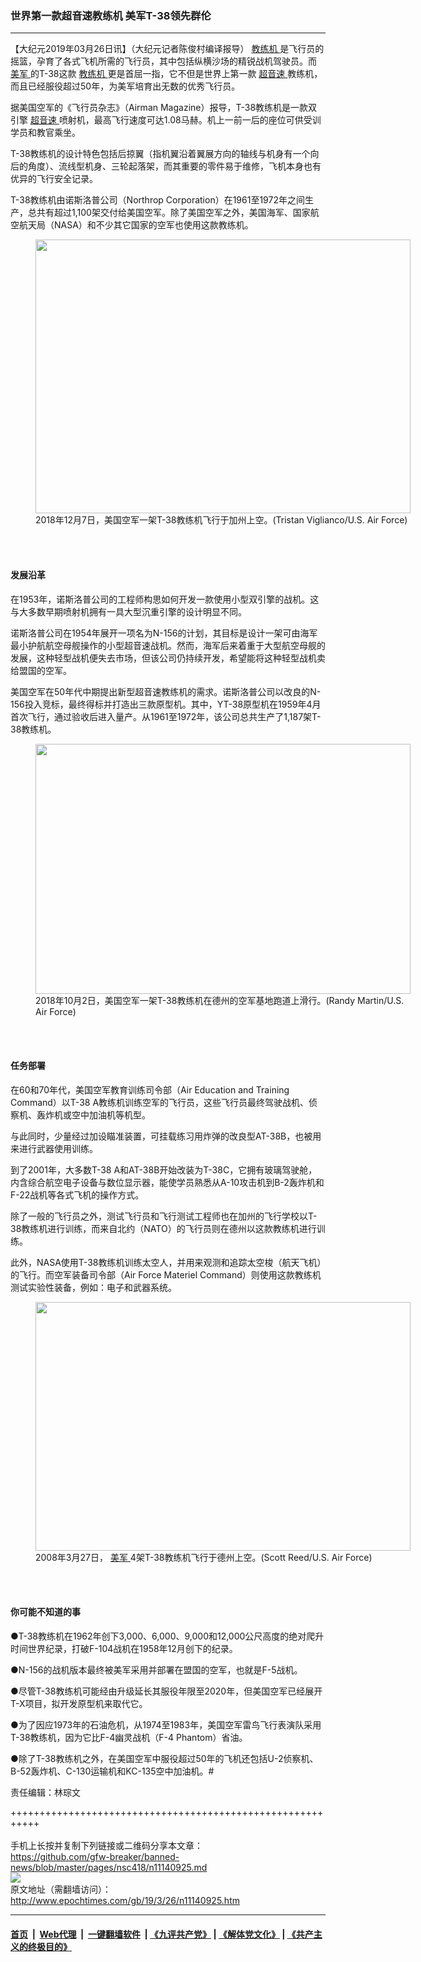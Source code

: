 ### 世界第一款超音速教练机 美军T-38领先群伦
------------------------

<p>
 【大纪元2019年03月26日讯】（大纪元记者陈俊村编译报导）
 <a href="http://www.epochtimes.com/gb/tag/%E6%95%99%E7%BB%83%E6%9C%BA.html">
  教练机
 </a>
 是飞行员的摇篮，孕育了各式飞机所需的飞行员，其中包括纵横沙场的精锐战机驾驶员。而
 <a href="http://www.epochtimes.com/gb/tag/%E7%BE%8E%E5%86%9B.html">
  美军
 </a>
 的T-38这款
 <a href="http://www.epochtimes.com/gb/tag/%E6%95%99%E7%BB%83%E6%9C%BA.html">
  教练机
 </a>
 更是首屈一指，它不但是世界上第一款
 <a href="http://www.epochtimes.com/gb/tag/%E8%B6%85%E9%9F%B3%E9%80%9F.html">
  超音速
 </a>
 教练机，而且已经服役超过50年，为美军培育出无数的优秀飞行员。
</p>
<p>
 据美国空军的《飞行员杂志》（Airman Magazine）报导，T-38教练机是一款双引擎
 <a href="http://www.epochtimes.com/gb/tag/%E8%B6%85%E9%9F%B3%E9%80%9F.html">
  超音速
 </a>
 喷射机，最高飞行速度可达1.08马赫。机上一前一后的座位可供受训学员和教官乘坐。
</p>
<p>
 T-38教练机的设计特色包括后掠翼（指机翼沿着翼展方向的轴线与机身有一个向后的角度）、流线型机身、三轮起落架，而其重要的零件易于维修，飞机本身也有优异的飞行安全记录。
</p>
<p>
 T-38教练机由诺斯洛普公司（Northrop Corporation）在1961至1972年之间生产，总共有超过1,100架交付给美国空军。除了美国空军之外，美国海军、国家航空航天局（NASA）和不少其它国家的空军也使用这款教练机。
</p>
<figure class="wp-caption aligncenter" id="attachment_11140959" style="width: 600px">
 <a href="http://i.epochtimes.com/assets/uploads/2019/03/1000w_q95-8.jpg">
  <img alt="" class="wp-image-11140959 size-large" height="438" src="http://i.epochtimes.com/assets/uploads/2019/03/1000w_q95-8-600x438.jpg" width="600"/>
 </a>
 <br/><figcaption class="wp-caption-text">
  2018年12月7日，美国空军一架T-38教练机飞行于加州上空。(Tristan Viglianco/U.S. Air Force)
 </figcaption><br/>
</figure><br/>
<h4>
 发展沿革
</h4>
<p>
 在1953年，诺斯洛普公司的工程师构思如何开发一款使用小型双引擎的战机。这与大多数早期喷射机拥有一具大型沉重引擎的设计明显不同。
</p>
<p>
 诺斯洛普公司在1954年展开一项名为N-156的计划，其目标是设计一架可由海军最小护航航空母舰操作的小型超音速战机。然而，海军后来着重于大型航空母舰的发展，这种轻型战机便失去市场，但该公司仍持续开发，希望能将这种轻型战机卖给盟国的空军。
</p>
<p>
 美国空军在50年代中期提出新型超音速教练机的需求。诺斯洛普公司以改良的N-156投入竞标，最终得标并打造出三款原型机。其中，YT-38原型机在1959年4月首次飞行，通过验收后进入量产。从1961至1972年，该公司总共生产了1,187架T-38教练机。
</p>
<figure class="wp-caption aligncenter" id="attachment_11140960" style="width: 600px">
 <a href="http://i.epochtimes.com/assets/uploads/2019/03/1000w_q95-2-4.jpg">
  <img alt="" class="wp-image-11140960 size-large" height="400" src="http://i.epochtimes.com/assets/uploads/2019/03/1000w_q95-2-4-600x400.jpg" width="600"/>
 </a>
 <br/><figcaption class="wp-caption-text">
  2018年10月2日，美国空军一架T-38教练机在德州的空军基地跑道上滑行。(Randy Martin/U.S. Air Force)
 </figcaption><br/>
</figure><br/>
<h4>
 任务部署
</h4>
<p>
 在60和70年代，美国空军教育训练司令部（Air Education and Training Command）以T-38 A教练机训练空军的飞行员，这些飞行员最终驾驶战机、侦察机、轰炸机或空中加油机等机型。
</p>
<p>
 与此同时，少量经过加设瞄准装置，可挂载练习用炸弹的改良型AT-38B，也被用来进行武器使用训练。
</p>
<p>
 到了2001年，大多数T-38 A和AT-38B开始改装为T-38C，它拥有玻璃驾驶舱，内含综合航空电子设备与数位显示器，能使学员熟悉从A-10攻击机到B-2轰炸机和F-22战机等各式飞机的操作方式。
</p>
<p>
 除了一般的飞行员之外，测试飞行员和飞行测试工程师也在加州的飞行学校以T-38教练机进行训练，而来自北约（NATO）的飞行员则在德州以这款教练机进行训练。
</p>
<p>
 此外，NASA使用T-38教练机训练太空人，并用来观测和追踪太空梭（航天飞机）的飞行。而空军装备司令部（Air Force Materiel Command）则使用这款教练机测试实验性装备，例如：电子和武器系统。
</p>
<figure class="wp-caption aligncenter" id="attachment_11140961" style="width: 600px">
 <a href="http://i.epochtimes.com/assets/uploads/2019/03/32799918042_9cb1bec0cf_b.jpg">
  <img alt="" class="wp-image-11140961 size-large" height="398" src="http://i.epochtimes.com/assets/uploads/2019/03/32799918042_9cb1bec0cf_b-600x398.jpg" width="600"/>
 </a>
 <br/><figcaption class="wp-caption-text">
  2008年3月27日，
  <a href="http://www.epochtimes.com/gb/tag/%E7%BE%8E%E5%86%9B.html">
   美军
  </a>
  4架T-38教练机飞行于德州上空。(Scott Reed/U.S. Air Force)
 </figcaption><br/>
</figure><br/>
<h4>
 你可能不知道的事
</h4>
<p>
 ●T-38教练机在1962年创下3,000、6,000、9,000和12,000公尺高度的绝对爬升时间世界纪录，打破F-104战机在1958年12月创下的纪录。
</p>
<p>
 ●N-156的战机版本最终被美军采用并部署在盟国的空军，也就是F-5战机。
</p>
<p>
 ●尽管T-38教练机可能经由升级延长其服役年限至2020年，但美国空军已经展开T-X项目，拟开发原型机来取代它。
</p>
<p>
 ●为了因应1973年的石油危机，从1974至1983年，美国空军雷鸟飞行表演队采用T-38教练机，因为它比F-4幽灵战机（F-4 Phantom）省油。
</p>
<p>
 ●除了T-38教练机之外，在美国空军中服役超过50年的飞机还包括U-2侦察机、B-52轰炸机、C-130运输机和KC-135空中加油机。#
</p>
<p>
</p>
<p>
 责任编辑：林琮文
</p>

+++++++++++++++++++++++++++++++++++++++++++++++++++++++++++<br/><br/>
手机上长按并复制下列链接或二维码分享本文章：<br/>
https://github.com/gfw-breaker/banned-news/blob/master/pages/nsc418/n11140925.md <br/>
<a href='https://github.com/gfw-breaker/banned-news/blob/master/pages/nsc418/n11140925.md'><img src='https://github.com/gfw-breaker/banned-news/blob/master/pages/nsc418/n11140925.md.png'/></a> <br/>
原文地址（需翻墙访问）：http://www.epochtimes.com/gb/19/3/26/n11140925.htm


------------------------
#### [首页](https://github.com/gfw-breaker/banned-news/blob/master/README.md) &nbsp;|&nbsp; [Web代理](https://github.com/labour-camp/helloworld) &nbsp;|&nbsp; [一键翻墙软件](https://github.com/gfw-breaker/nogfw/blob/master/README.md) &nbsp;| [《九评共产党》](https://github.com/gfw-breaker/9ping.md/blob/master/README.md#九评之一评共产党是什么) | [《解体党文化》](https://github.com/gfw-breaker/jtdwh.md/blob/master/README.md) | [《共产主义的终极目的》](https://github.com/gfw-breaker/gczydzjmd.md/blob/master/README.md)

